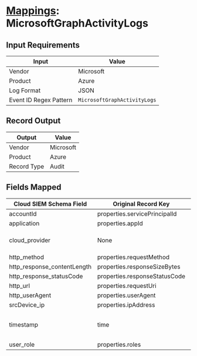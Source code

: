 # [Mappings](README.md): MicrosoftGraphActivityLogs

## Input Requirements

|Input|Value|
|-----|-----|
|Vendor|Microsoft|
|Product|Azure|
|Log Format|JSON|
|Event ID Regex Pattern|`MicrosoftGraphActivityLogs`|

## Record Output

|Output|Value|
|------|-----|
|Vendor|Microsoft|
|Product|Azure|
|Record Type|Audit|

## Fields Mapped

|Cloud SIEM Schema Field|Original Record Key|Notes|
|-----------------------|-------------------|-----|
|accountId|properties.servicePrincipalId||
|application|properties.appId||
|cloud_provider|None|The static text `Azure` is populated in this schema field.|
|http_method|properties.requestMethod||
|http_response_contentLength|properties.responseSizeBytes||
|http_response_statusCode|properties.responseStatusCode||
|http_url|properties.requestUri||
|http_userAgent|properties.userAgent||
|srcDevice_ip|properties.ipAddress||
|timestamp|time|We expect the orginal record value of `time` is in the format `yyyy-MM-dd'T'HH:mm:ss.SSSSSSZ`|
|user_role|properties.roles||


